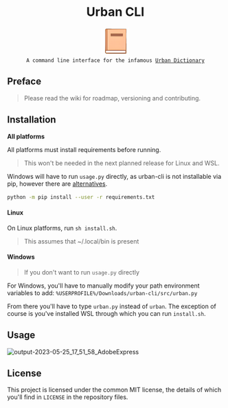 <div align="center">

  <h1>Urban CLI</h1>

   <a href="_blank">
     <img
          width="64px"
          alt="book icon"
          src="https://github.com/GH-Syn/urban-cli/blob/main/.github/images/book.png"/></a>
    <br>
  <code>A command line interface for the infamous <a href="https://www.urbandictionary.com/">Urban Dictionary</a></code>
</div>


## Preface
> Please read the wiki for roadmap, versioning and contributing.

## Installation

__All platforms__

All platforms must install requirements before running.
 > This won't be needed in the next planned release for Linux and WSL.

Windows will have to run `usage.py` directly, as urban-cli is not installable via pip, however there are [alternatives](https://github.com/GH-Syn/urban-cli/edit/main/README.md#windows).

```sh
python -m pip install --user -r requirements.txt
```

#### Linux

On Linux platforms, run `sh install.sh`.
> This assumes that ~/.local/bin is present

#### Windows
> If you don't want to run `usage.py` directly

For Windows, you'll have to manually modify your path environment variables to add:
`%USERPROFILE%/Downloads/urban-cli/src/urban.py`

From there you'll have to type `urban.py` instead of `urban`.
The exception of course is you've installed WSL through which you can run `install.sh`.

## Usage

![output-2023-05-25_17_51_58_AdobeExpress](https://github.com/GH-Syn/urban-cli/assets/101031214/2c60f08a-c3c1-4738-8711-f91dd7037f8e)

## License

This project is licensed under the common MIT license, the details of which you'll find in `LICENSE` in the repository files.
